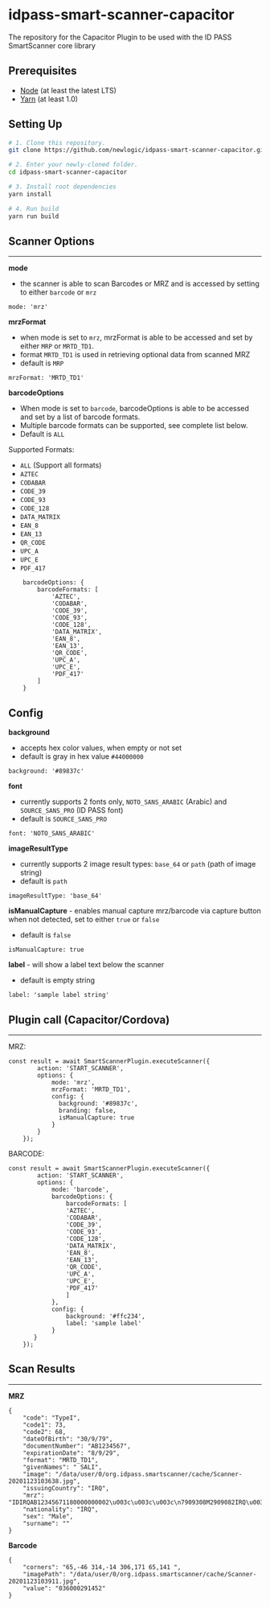 # idpass-smart-scanner-capacitor
The repository for the Capacitor Plugin to be used with the ID PASS SmartScanner core library

## Prerequisites

- [Node](https://nodejs.org/en/) (at least the latest LTS)
- [Yarn](https://yarnpkg.com/lang/en/docs/install/) (at least 1.0)

## Setting Up

```bash
# 1. Clone this repository.
git clone https://github.com/newlogic/idpass-smart-scanner-capacitor.git

# 2. Enter your newly-cloned folder.
cd idpass-smart-scanner-capacitor

# 3. Install root dependencies
yarn install 

# 4. Run build 
yarn run build
```

## Scanner Options
---------------
**mode**
- the scanner is able to scan Barcodes or MRZ and is accessed by setting to either `barcode` or `mrz`
```
mode: 'mrz'
```
**mrzFormat**
- when mode is set to `mrz`, mrzFormat is able to be accessed and set by either `MRP` or `MRTD_TD1`.
- format `MRTD_TD1` is used in retrieving optional data from scanned MRZ
- default is `MRP`
```
mrzFormat: 'MRTD_TD1'
```
**barcodeOptions**
- When mode is set to `barcode`, barcodeOptions is able to be accessed and set by a list of barcode formats.
- Multiple barcode formats can be supported, see complete list below.
- Default is `ALL`

Supported Formats:
- `ALL` (Support all formats)
- `AZTEC`
- `CODABAR`
- `CODE_39`
- `CODE_93`
- `CODE_128`
- `DATA_MATRIX`
- `EAN_8`
- `EAN_13`
- `QR_CODE`
- `UPC_A`
- `UPC_E`
- `PDF_417`

```
    barcodeOptions: {
        barcodeFormats: [
            'AZTEC',
            'CODABAR',
            'CODE_39',
            'CODE_93',
            'CODE_128',
            'DATA_MATRIX',
            'EAN_8',
            'EAN_13',
            'QR_CODE',
            'UPC_A',
            'UPC_E',
            'PDF_417'
        ]
    }
```

Config
---------------
**background**
- accepts hex color values, when empty or not set
- default is gray in hex value `#44000000`
```
background: '#89837c'
```
**font**
- currently supports 2 fonts only, `NOTO_SANS_ARABIC` (Arabic) and `SOURCE_SANS_PRO` (ID PASS font)
- default is `SOURCE_SANS_PRO`
```
font: 'NOTO_SANS_ARABIC'
```
**imageResultType**
- currently supports 2 image result types: `base_64` or `path` (path of image string)
- default is `path`
```
imageResultType: 'base_64'
```
**isManualCapture** - enables manual capture mrz/barcode via capture button when not detected, set to either `true` or `false`
- default is `false`
```
isManualCapture: true
```
**label** - will show a label text below the scanner
- default is empty string
```
label: 'sample label string'
```

## Plugin call (Capacitor/Cordova)
---------------
MRZ:
```
const result = await SmartScannerPlugin.executeScanner({
        action: 'START_SCANNER',
        options: {
            mode: 'mrz',
            mrzFormat: 'MRTD_TD1',
            config: {
              background: '#89837c',
              branding: false,
              isManualCapture: true
            }
        }
    });
```
BARCODE:
```
const result = await SmartScannerPlugin.executeScanner({
        action: 'START_SCANNER',
        options: {
            mode: 'barcode',
            barcodeOptions: {
                barcodeFormats: [
                'AZTEC',
                'CODABAR',
                'CODE_39',
                'CODE_93',
                'CODE_128',
                'DATA_MATRIX',
                'EAN_8',
                'EAN_13',
                'QR_CODE',
                'UPC_A',
                'UPC_E',
                'PDF_417'
                ]
            },
            config: {
                background: '#ffc234',
                label: 'sample label'
            }
       }
    });
```

## Scan Results
---------------
**MRZ**
```
{
	"code": "TypeI",
	"code1": 73,
	"code2": 68,
	"dateOfBirth": "30/9/79",
	"documentNumber": "AB1234567",
	"expirationDate": "8/9/29",
	"format": "MRTD_TD1",
	"givenNames": " SALI",
	"image": "/data/user/0/org.idpass.smartscanner/cache/Scanner-20201123103638.jpg",
	"issuingCountry": "IRQ",
	"mrz": "IDIRQAB12345671180000000002\u003c\u003c\u003c\n7909308M2909082IRQ\u003c\u003c\u003c\u003c\u003c\u003c\u003c\u003c\u003c\u003c\u003c7\n\u003c\u003cSALI\u003c\u003c\u003c\u003c\u003c\u003c\u003c\u003c\u003c\u003c\u003c\u003c\u003c\u003c\u003c\u003c\u003c\u003c\u003c\u003c\u003c\u003c\u003c\u003c\n",
	"nationality": "IRQ",
	"sex": "Male",
	"surname": ""
}
```
**Barcode**
```
{
	"corners": "65,-46 314,-14 306,171 65,141 ",
	"imagePath": "/data/user/0/org.idpass.smartscanner/cache/Scanner-20201123103911.jpg",
	"value": "036000291452"
}
```
